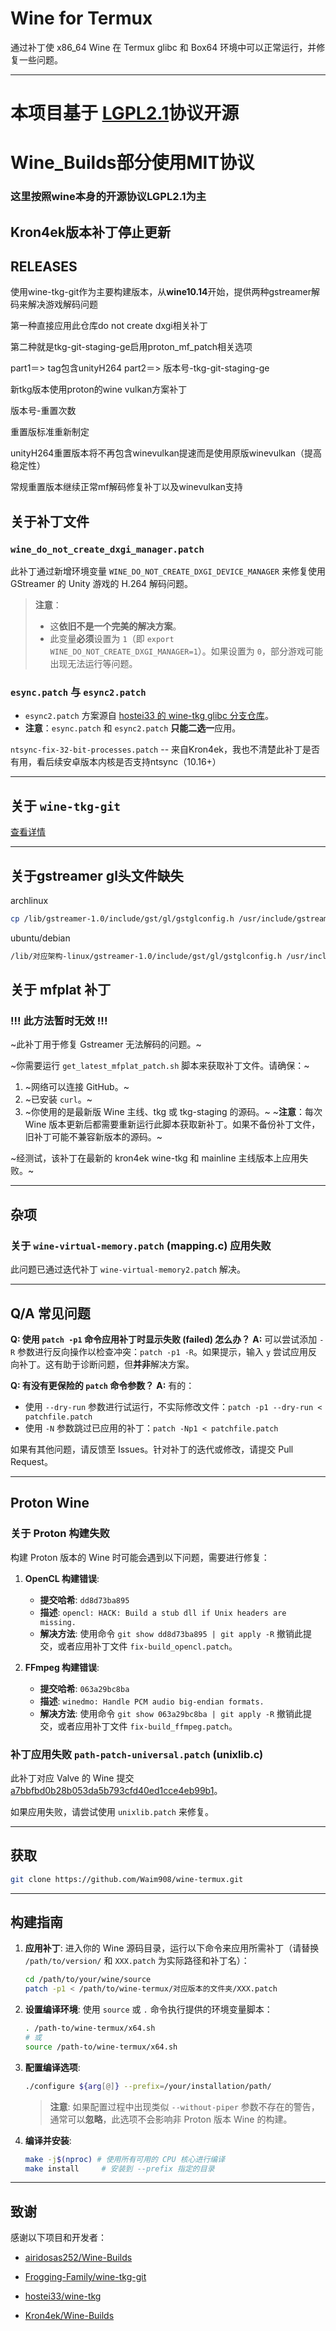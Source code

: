 # Wine for Termux

通过补丁使 x86_64 Wine 在 Termux glibc 和 Box64 环境中可以正常运行，并修复一些问题。

---

# 本项目基于 [LGPL2.1](https://www.gnu.org/licenses/old-licenses/lgpl-2.1.en.html)协议开源

# Wine_Builds部分使用MIT协议

### 这里按照wine本身的开源协议LGPL2.1为主

## Kron4ek版本补丁停止更新

## RELEASES
使用wine-tkg-git作为主要构建版本，从**wine10.14**开始，提供两种gstreamer解码来解决游戏解码问题

第一种直接应用此仓库do not create dxgi相关补丁

第二种就是tkg-git-staging-ge启用proton_mf_patch相关选项

part1＝> tag包含unityH264
part2＝> 版本号-tkg-git-staging-ge

新tkg版本使用proton的wine vulkan方案补丁

版本号-重置次数 

重置版标准重新制定

unityH264重置版本将不再包含winevulkan提速而是使用原版winevulkan（提高稳定性）

常规重置版本继续正常mf解码修复补丁以及winevulkan支持


## 关于补丁文件

### `wine_do_not_create_dxgi_manager.patch`
此补丁通过新增环境变量 `WINE_DO_NOT_CREATE_DXGI_DEVICE_MANAGER` 来修复使用 GStreamer 的 Unity 游戏的 H.264 解码问题。

> **注意**：
> - 这**依旧不是一个完美的解决方案**。
> - 此变量**必须**设置为 `1`（即 `export WINE_DO_NOT_CREATE_DXGI_MANAGER=1`）。如果设置为 `0`，部分游戏可能出现无法运行等问题。

### `esync.patch` 与 `esync2.patch`
- `esync2.patch` 方案源自 [hostei33 的 wine-tkg glibc 分支仓库](https://github.com/hostei33/wine-tkg)。
- **注意**：`esync.patch` 和 `esync2.patch` **只能二选一**应用。

`ntsync-fix-32-bit-processes.patch` -- 来自Kron4ek，我也不清楚此补丁是否有用，看后续安卓版本内核是否支持ntsync（10.16+）

---

## 关于 `wine-tkg-git`

[查看详情](README_TkG.md)

---

## 关于gstreamer gl头文件缺失

archlinux

```bash
cp /lib/gstreamer-1.0/include/gst/gl/gstglconfig.h /usr/include/gstreamer-1.0/gst/
```

ubuntu/debian

```bash
/lib/对应架构-linux/gstreamer-1.0/include/gst/gl/gstglconfig.h /usr/include/gstreamer-1.0/gst/
```
## 关于 mfplat 补丁

### !!! 此方法暂时无效 !!!

~此补丁用于修复 Gstreamer 无法解码的问题。~

~你需要运行 `get_latest_mfplat_patch.sh` 脚本来获取补丁文件。请确保：~
1.  ~网络可以连接 GitHub。~
2.  ~已安装 `curl`。~
3.  ~你使用的是最新版 Wine 主线、tkg 或 tkg-staging 的源码。~
~**注意**：每次 Wine 版本更新后都需要重新运行此脚本获取新补丁。如果不备份补丁文件，旧补丁可能不兼容新版本的源码。~

~经测试，该补丁在最新的 kron4ek wine-tkg 和 mainline 主线版本上应用失败。~

---

## 杂项

### 关于 `wine-virtual-memory.patch` (mapping.c) 应用失败

此问题已通过迭代补丁 `wine-virtual-memory2.patch` 解决。

---

## Q/A 常见问题

**Q: 使用 `patch -p1` 命令应用补丁时显示失败 (failed) 怎么办？**
**A:** 可以尝试添加 `-R` 参数进行反向操作以检查冲突：`patch -p1 -R`。如果提示，输入 `y` 尝试应用反向补丁。这有助于诊断问题，但**并非**解决方案。

**Q: 有没有更保险的 `patch` 命令参数？**
**A:** 有的：
-   使用 `--dry-run` 参数进行试运行，不实际修改文件：`patch -p1 --dry-run < patchfile.patch`
-   使用 `-N` 参数跳过已应用的补丁：`patch -Np1 < patchfile.patch`

如果有其他问题，请反馈至 Issues。针对补丁的迭代或修改，请提交 Pull Request。

---

## Proton Wine

### 关于 Proton 构建失败

构建 Proton 版本的 Wine 时可能会遇到以下问题，需要进行修复：

1.  **OpenCL 构建错误**:
    -   **提交哈希**: `dd8d73ba895`
    -   **描述**: `opencl: HACK: Build a stub dll if Unix headers are missing.`
    -   **解决方法**: 使用命令 `git show dd8d73ba895 | git apply -R` 撤销此提交，或者应用补丁文件 `fix-build_opencl.patch`。

2.  **FFmpeg 构建错误**:
    -   **提交哈希**: `063a29bc8ba`
    -   **描述**: `winedmo: Handle PCM audio big-endian formats.`
    -   **解决方法**: 使用命令 `git show 063a29bc8ba | git apply -R` 撤销此提交，或者应用补丁文件 `fix-build_ffmpeg.patch`。

### 补丁应用失败 `path-patch-universal.patch` (unixlib.c)

此补丁对应 Valve 的 Wine 提交 [a7bbfbd0b28b053da5b793cfd40ed1cce4eb99b1](https://github.com/ValveSoftware/wine/commit/a7bbfbd0b28b053da5b793cfd40ed1cce4eb99b1)。

如果应用失败，请尝试使用 `unixlib.patch` 来修复。

---

## 获取

```bash
git clone https://github.com/Waim908/wine-termux.git
```

---

## 构建指南

1.  **应用补丁**:
    进入你的 Wine 源码目录，运行以下命令来应用所需补丁（请替换 `/path/to/version/` 和 `XXX.patch` 为实际路径和补丁名）：
    ```bash
    cd /path/to/your/wine/source
    patch -p1 < /path/to/wine-termux/对应版本的文件夹/XXX.patch
    ```

2.  **设置编译环境**:
    使用 `source` 或 `.` 命令执行提供的环境变量脚本：
    ```bash
    . /path-to/wine-termux/x64.sh
    # 或
    source /path-to/wine-termux/x64.sh
    ```

3.  **配置编译选项**:
    ```bash
    ./configure ${arg[@]} --prefix=/your/installation/path/
    ```
    > **注意**: 如果配置过程中出现类似 `--without-piper` 参数不存在的警告，通常可以**忽略**，此选项不会影响非 Proton 版本 Wine 的构建。

4.  **编译并安装**:
    ```bash
    make -j$(nproc) # 使用所有可用的 CPU 核心进行编译
    make install     # 安装到 --prefix 指定的目录
    ```

---

## 致谢

感谢以下项目和开发者：

 - [airidosas252/Wine-Builds](https://github.com/airidosas252/Wine-Builds)

 - [Frogging-Family/wine-tkg-git](https://github.com/Frogging-Family/wine-tkg-git)

 - [hostei33/wine-tkg](https://github.com/hostei33/wine-tkg)

 - [Kron4ek/Wine-Builds](https://github.com/Kron4ek/Wine-Builds)